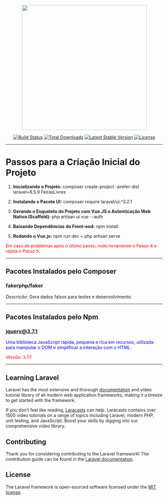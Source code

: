 <p align="center"><a href="https://laravel.com" target="_blank"><img src="https://raw.githubusercontent.com/laravel/art/master/logo-lockup/5%20SVG/2%20CMYK/1%20Full%20Color/laravel-logolockup-cmyk-red.svg" width="400"></a></p>

<p align="center">
<a href="https://travis-ci.org/laravel/framework"><img src="https://travis-ci.org/laravel/framework.svg" alt="Build Status"></a>
<a href="https://packagist.org/packages/laravel/framework"><img src="https://img.shields.io/packagist/dt/laravel/framework" alt="Total Downloads"></a>
<a href="https://packagist.org/packages/laravel/framework"><img src="https://img.shields.io/packagist/v/laravel/framework" alt="Latest Stable Version"></a>
<a href="https://packagist.org/packages/laravel/framework"><img src="https://img.shields.io/packagist/l/laravel/framework" alt="License"></a>
</p>

---

# **Passos para a Criação Inicial do Projeto**

1. **Inicializando o Projeto:**
composer create-project –prefer-dist laravel=8.5.9 FeirasLivres


3. **Instalando o Pacote UI:**
composer require laravel/ui:^3.2.1


5. **Gerando o Esqueleto do Projeto com Vue.JS e Autenticação Web Nativa (Scaffold):**
php artisan ui vue --auth


7. **Baixando Dependências do Front-end:**
npm install


5. **Rodando o Vue.js:**
npm run dev + php artisan serve

<span style="color:red">Em caso de problemas após o último passo, rode novamente o Passo 4 e repita o Passo 5.</span>


---

## **Pacotes Instalados pelo Composer**

### **fakerphp/faker**
*Descrição*: Gera dados falsos para testes e desenvolvimento.

---

## **Pacotes Instalados pelo Npm**

### **jquery@3.7.1**
<span style="color:blue">Uma biblioteca JavaScript rápida, pequena e rica em recursos, utilizada para manipular o DOM e simplificar a interação com o HTML.</span>

<span style="color:red">*Versão*: 3.7.1</span>



---


## Learning Laravel

Laravel has the most extensive and thorough [documentation](https://laravel.com/docs) and video tutorial library of all modern web application frameworks, making it a breeze to get started with the framework.

If you don't feel like reading, [Laracasts](https://laracasts.com) can help. Laracasts contains over 1500 video tutorials on a range of topics including Laravel, modern PHP, unit testing, and JavaScript. Boost your skills by digging into our comprehensive video library.

## Contributing

Thank you for considering contributing to the Laravel framework! The contribution guide can be found in the [Laravel documentation](https://laravel.com/docs/contributions).

## License

The Laravel framework is open-sourced software licensed under the [MIT license](https://opensource.org/licenses/MIT).
